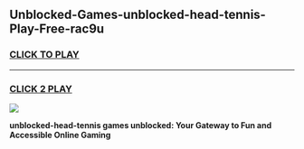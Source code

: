 
## Unblocked-Games-unblocked-head-tennis-Play-Free-rac9u
<h3>
<a href="https://premium76.site?title=unblocked-head-tennis&ref=12A">CLICK TO PLAY</a></h3>
<hr>

<h3>
<a href="https://premium76.site?title=unblocked-head-tennis&ref=12A">CLICK 2 PLAY</a>
  
</h3>

<a href="https://premium76.site?title=unblocked-head-tennis&ref=12A"><img src="https://clearcache.store/games.png"></a>


**unblocked-head-tennis games unblocked: Your Gateway to Fun and Accessible Online Gaming**
